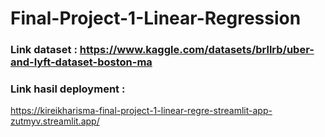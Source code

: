 # Final-Project-1-Linear-Regression

### Link dataset : https://www.kaggle.com/datasets/brllrb/uber-and-lyft-dataset-boston-ma

### Link hasil deployment :
https://kireikharisma-final-project-1-linear-regre-streamlit-app-zutmyv.streamlit.app/

